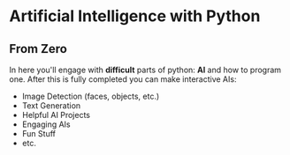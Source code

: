 # Artificial Intelligence with Python
## From Zero

In here you'll engage with **difficult** parts of python: **AI** and how to program one. After this is fully completed you can make interactive AIs:
* Image Detection (faces, objects, etc.)
* Text Generation
* Helpful AI Projects
* Engaging AIs
* Fun Stuff
* etc.